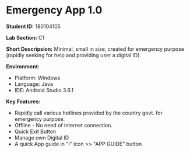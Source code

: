 # Emergency App 1.0

**Student ID:** 180104105

**Lab Section:** C1

**Short Descripsion:** Minimal, small in size, created for emergency purpose (rapidly seeking for help and providing user a digital ID).

**Environment:**

* Platform: Windows
* Language: Java
* IDE: Android Studio 3.6.1

**Key Features:**

* Rapidly call various hotlines provided by the country govt. for emergency purpose.
* Offline - No need of internet connection.
* Quick Exit Button
* Manage own Digital ID
* A quick App guide in "i" icon >> "APP GUIDE" button 
